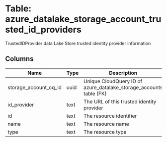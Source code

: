 
# Table: azure_datalake_storage_account_trusted_id_providers
TrustedIDProvider data Lake Store trusted identity provider information
## Columns
| Name        | Type           | Description  |
| ------------- | ------------- | -----  |
|storage_account_cq_id|uuid|Unique CloudQuery ID of azure_datalake_storage_accounts table (FK)|
|id_provider|text|The URL of this trusted identity provider|
|id|text|The resource identifier|
|name|text|The resource name|
|type|text|The resource type|

